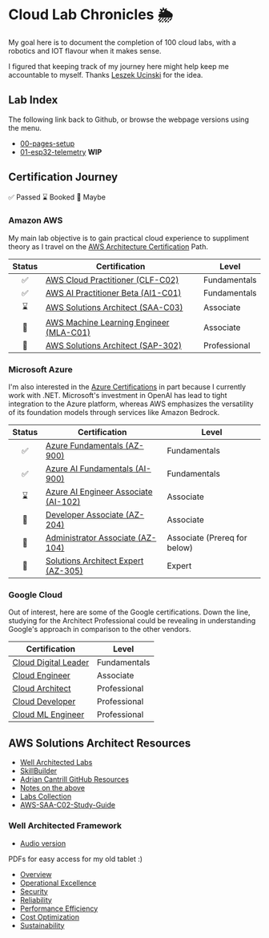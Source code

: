 # Cloud Lab Chronicles 🌦
My goal here is to document the completion of 100 cloud labs, with a robotics and IOT flavour when it makes sense.

I figured that keeping track of my journey here might help keep me accountable to myself. Thanks [Leszek Ucinski](https://github.com/LesUski/100-Days-in-Cloud/tree/main) for the idea.

## Lab Index
The following link back to Github, or browse the webpage versions using the menu.

- [00-pages-setup](https://github.com/matthewww/cloud-lab-chronicles/blob/main/docs/labs/00-pages-setup.md)
- [01-esp32-telemetry](https://github.com/matthewww/cloud-lab-chronicles/blob/main/docs/labs/01-esp32-telemetry.md) **WIP**

## Certification Journey
✅ Passed 
⌛ Booked
🤔 Maybe

### Amazon AWS

My main lab objective is to gain practical cloud experience to suppliment theory as I travel on the [AWS Architecture Certification](https://d1.awsstatic.com/training-and-certification/docs/AWS_certification_paths.pdf) Path. 

| Status | Certification | Level |
|:---:|---|---|
| ✅ | [AWS Cloud Practitioner (CLF-C02)](https://aws.amazon.com/certification/certified-cloud-practitioner/) | Fundamentals |
| ✅ | [AWS AI Practitioner Beta (AI1-C01)](https://aws.amazon.com/certification/certified-ai-practitioner/) | Fundamentals |
| ⌛ | [AWS Solutions Architect (SAA-C03)](https://aws.amazon.com/certification/certified-solutions-architect-associate/) | Associate |
| 🤔 | [AWS Machine Learning Engineer (MLA-C01)](https://aws.amazon.com/certification/certified-machine-learning-engineer-associate) | Associate |
| 🤔 | [AWS Solutions Architect (SAP-302)](https://aws.amazon.com/certification/certified-solutions-architect-professional/) | Professional |

### Microsoft Azure

I'm also interested in the [Azure Certifications](https://query.prod.cms.rt.microsoft.com/cms/api/am/binary/RE2PjDI) in part because I currently work with .NET. Microsoft's investment in OpenAI has lead to tight integration to the Azure platform, whereas AWS emphasizes the versatility of its foundation models through services like Amazon Bedrock.

| Status | Certification | Level |
|:---:|---|---|
| ✅ | [Azure Fundamentals (AZ-900)](https://learn.microsoft.com/en-us/credentials/certifications/azure-fundamentals/) | Fundamentals |
| ✅ | [Azure AI Fundamentals (AI-900)](https://learn.microsoft.com/en-us/credentials/certifications/azure-ai-fundamentals/) | Fundamentals |
| ⌛ | [Azure AI Engineer Associate (AI-102)](https://learn.microsoft.com/en-us/credentials/certifications/azure-ai-engineer/) | Associate |
| 🤔 | [Developer Associate (AZ-204)](https://learn.microsoft.com/en-us/credentials/certifications/azure-developer/) | Associate |
| 🤔 | [Administrator Associate (AZ-104)](https://learn.microsoft.com/en-us/credentials/certifications/azure-administrator/) | Associate (Prereq for below) |
| 🤔 | [Solutions Architect Expert (AZ-305)](https://learn.microsoft.com/en-us/credentials/certifications/azure-solutions-architect/) | Expert |

### Google Cloud

Out of interest, here are some of the Google certifications. Down the line, studying for the Architect Professional could be revealing in understanding Google's approach in comparison to the other vendors.

| Certification | Level |
|---|---|
| [Cloud Digital Leader](https://cloud.google.com/certification/cloud-digital-leader) | Fundamentals |
| [Cloud Engineer](https://cloud.google.com/certification/cloud-engineer) | Associate | 
| [Cloud Architect](https://cloud.google.com/certification/cloud-architect) | Professional | 
| [Cloud Developer](https://cloud.google.com/certification/cloud-developer) | Professional | 
| [Cloud ML Engineer](https://cloud.google.com/certification/machine-learning-engineer) | Professional | 

## AWS Solutions Architect Resources
- [Well Architected Labs](https://www.wellarchitectedlabs.com/) 
- [SkillBuilder](https://skillbuilder.aws/exam-prep/solutions-architect-associate)
- [Adrian Cantrill GitHub Resources](https://github.com/9QIX/AdrianCantrill-SAA-C03)
- [Notes on the above](https://github.com/vicjor/aws-saa-c03)
- [Labs Collection](https://github.com/thyagomota/aws-labs)
- [AWS-SAA-C02-Study-Guide](https://github.com/keenanromain/AWS-SAA-C02-Study-Guide)


### Well Architected Framework

- [Audio version](https://www.youtube.com/watch?v=WO0CT-HmQl4) 

PDFs for easy access for my old tablet :)
- [Overview](https://docs.aws.amazon.com/pdfs/wellarchitected/latest/framework/wellarchitected-framework.pdf#welcome)
- [Operational Excellence](https://docs.aws.amazon.com/pdfs/wellarchitected/latest/operational-excellence-pillar/wellarchitected-operational-excellence-pillar.pdf)
- [Security](https://docs.aws.amazon.com/pdfs/wellarchitected/latest/security-pillar/wellarchitected-security-pillar.pdf)
- [Reliability](https://docs.aws.amazon.com/pdfs/wellarchitected/latest/reliability-pillar/wellarchitected-reliability-pillar.pdf)
- [Performance Efficiency](https://docs.aws.amazon.com/pdfs/wellarchitected/latest/performance-efficiency-pillar/wellarchitected-performance-efficiency-pillar.pdf)
- [Cost Optimization](https://docs.aws.amazon.com/pdfs/wellarchitected/latest/cost-optimization-pillar/wellarchitected-cost-optimization-pillar.pdf)
- [Sustainability](https://docs.aws.amazon.com/pdfs/wellarchitected/latest/sustainability-pillar/wellarchitected-sustainability-pillar.pdf#sustainability-pillar)
